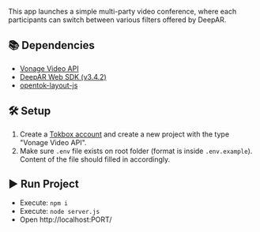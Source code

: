 This app launches a simple multi-party video conference, where each participants can switch between various filters offered by DeepAR.

## 📚 Dependencies
- [Vonage Video API](https://www.vonage.com/communications-apis/video/)
- [DeepAR Web SDK (v3.4.2)](https://developer.deepar.ai/downloads)
- [opentok-layout-js](https://github.com/aullman/opentok-layout-js)

## 🛠 Setup
1. Create a [Tokbox account](https://tokbox.com/account/) and create a new project with the type "Vonage Video API".
2. Make sure `.env` file exists on root folder (format is inside `.env.example`). Content of the file should filled in accordingly.

## ▶️ Run Project
- Execute: `npm i`
- Execute: `node server.js`
- Open http://localhost:PORT/
